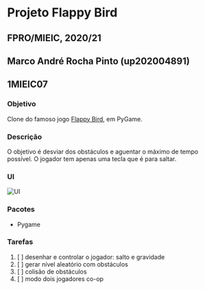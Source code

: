 # Projeto Flappy Bird
## FPRO/MIEIC, 2020/21
## Marco André Rocha Pinto (up202004891)
## 1MIEIC07

### Objetivo

Clone do famoso jogo [Flappy Bird](https://flappybird.io/), em PyGame.

### Descrição

O objetivo é desviar dos obstáculos e aguentar o máximo de tempo possível. O jogador tem apenas uma tecla que é para saltar.

### UI

![UI](ui.png)

### Pacotes

- Pygame

### Tarefas

1. [ ] desenhar e controlar o jogador: salto e gravidade
1. [ ] gerar nível aleatório com obstáculos
1. [ ] colisão de obstáculos
1. [ ] modo dois jogadores co-op

